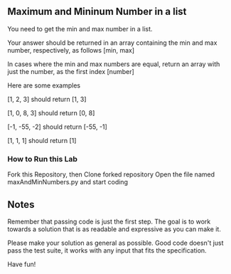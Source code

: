 ## Maximum and Mininum Number in a list

You need to get the min and max number in a list.

Your answer should be returned in an array containing the min and max number, respectively, as follows [min, max]

In cases where the min and max numbers are equal, return an array with just the number, as the first index [number]

Here are some examples

[1, 2, 3] should return [1, 3]

[1, 0, 8, 3] should return [0, 8]

[-1, -55, -2] should return [-55, -1]

[1, 1, 1] should return [1]

### How to Run this Lab

Fork this Repository, then Clone forked repository
Open the file named maxAndMinNumbers.py and start coding
## Notes

Remember that passing code is just the first step. The goal is to work towards a solution that is as readable and expressive as you can make it.

Please make your solution as general as possible. Good code doesn't just pass the test suite, it works with any input that fits the specification.

Have fun!
